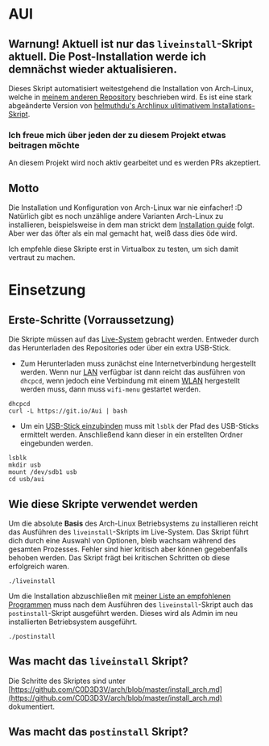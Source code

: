 # AUI

## Warnung! Aktuell ist nur das `liveinstall`-Skript aktuell. Die Post-Installation werde ich demnächst wieder aktualisieren.

Dieses Skript automatisiert weitestgehend die Installation von Arch-Linux, welche in [meinem anderen Repository](https://github.com/C0D3D3V/arch) beschrieben wird. Es ist eine stark abgeänderte Version von [helmuthdu's Archlinux ulitimativem Installations-Skript](https://github.com/helmuthdu/aui).




### Ich freue mich über jeden der zu diesem Projekt etwas beitragen möchte
An diesem Projekt wird noch aktiv gearbeitet und es werden PRs akzeptiert.


## Motto

Die Installation und Konfiguration von Arch-Linux war nie einfacher! :D 
Natürlich gibt es noch unzählige andere Varianten Arch-Linux zu installieren, beispielsweise in dem man strickt dem [Installation guide](https://wiki.archlinux.org/index.php/installation_guide) folgt. Aber wer das öfter als ein mal gemacht hat, weiß dass dies öde wird.

Ich empfehle diese Skripte erst in Virtualbox zu testen, um sich damit vertraut zu machen.

# Einsetzung 

## Erste-Schritte (Vorraussetzung)

Die Skripte müssen auf das [Live-System](https://www.archlinux.de/download) gebracht werden. Entweder durch das Herunterladen des Repositories oder über ein extra USB-Stick.

* Zum Herunterladen muss zunächst eine Internetverbindung hergestellt werden. Wenn nur [LAN](https://de.wikipedia.org/wiki/Local_Area_Network) verfügbar ist dann reicht das ausführen von `dhcpcd`, wenn jedoch eine Verbindung mit einem [WLAN](https://de.wikipedia.org/wiki/Wireless_Local_Area_Network) hergestellt werden muss, dann muss `wifi-menu` gestartet werden.
```
dhcpcd
curl -L https://git.io/Aui | bash
```

* Um ein [USB-Stick einzubinden](https://wiki.archlinux.org/index.php/USB_storage_devices) muss mit `lsblk` der Pfad des USB-Sticks ermittelt werden. Anschließend kann dieser in ein erstellten Ordner eingebunden werden.

```
lsblk
mkdir usb
mount /dev/sdb1 usb
cd usb/aui
```

## Wie diese Skripte verwendet werden 

Um die absolute **Basis** des Arch-Linux Betriebsystems zu installieren reicht das Ausführen des `liveinstall`-Skripts im Live-System. Das Skript führt dich durch eine Auswahl von Optionen, bleib wachsam während des gesamten Prozesses. Fehler sind hier kritisch aber können gegebenfalls behoben 
werden. Das Skript frägt bei kritischen Schritten ob diese erfolgreich waren.

```
./liveinstall
```

Um die Installation abzuschließen mit [meiner Liste an empfohlenen Programmen](https://github.com/C0D3D3V/arch/packages) muss nach dem Ausführen des `liveinstall`-Skript auch das `postinstall`-Skript ausgeführt werden. Dieses wird als Admin im neu installierten Betriebsystem ausgeführt.

```
./postinstall
```

## Was macht das `liveinstall` Skript?

Die Schritte des Skriptes sind unter [https://github.com/C0D3D3V/arch/blob/master/install_arch.md](https://github.com/C0D3D3V/arch/blob/master/install_arch.md) dokumentiert.


## Was macht das `postinstall` Skript?



